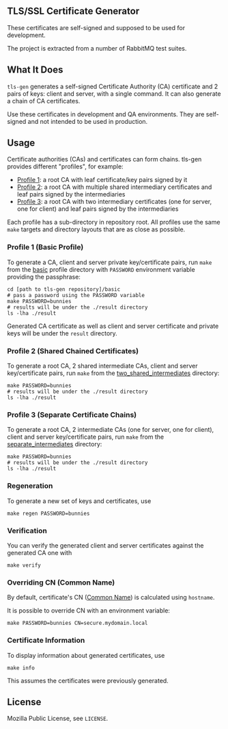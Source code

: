 ## TLS/SSL Certificate Generator

These certificates are self-signed and supposed to be used for development.

The project is extracted from a number of RabbitMQ test suites.


## What It Does

`tls-gen` generates a self-signed Certificate Authority (CA) certificate
and 2 pairs of keys: client and server, with a single command.
It can also generate a chain of CA certificates.

Use these certificates in development and QA environments. They are self-signed and not intended to be used
in production.

## Usage

Certificate authorities (CAs) and certificates can form chains. tls-gen provides
different "profiles", for example:

 * [Profile 1](./basic/): a root CA with leaf certificate/key pairs signed by it
 * [Profile 2](./two_shared_intermediates/): a root CA with multiple shared intermediary certificates and leaf pairs signed by the intermediaries
 * [Profile 3](./separate_intermediates/): a root CA with two intermediary certificates (one for server, one for client) and leaf pairs signed by the intermediaries

Each profile has a sub-directory in repository root. All profiles use
the same `make` targets and directory layouts that are as close as possible.

### Profile 1 (Basic Profile)

To generate a CA, client and server private key/certificate pairs, run
`make` from the [basic](./basic) profile directory with `PASSWORD` environment variable
providing the passphrase:

    cd [path to tls-gen repository]/basic
    # pass a password using the PASSWORD variable
    make PASSWORD=bunnies
    # results will be under the ./result directory
    ls -lha ./result

Generated CA certificate as well as client and server certificate and private keys will be
under the `result` directory.


### Profile 2 (Shared Chained Certificates)

To generate a root CA, 2 shared intermediate CAs, client and server key/certificate pairs, run `make` from
the [two_shared_intermediates](./two_shared_intermediates) directory:

    make PASSWORD=bunnies
    # results will be under the ./result directory
    ls -lha ./result

### Profile 3 (Separate Certificate Chains)

To generate a root CA, 2 intermediate CAs (one for server, one for client), client and server key/certificate pairs, run `make` from
the [separate_intermediates](./separate_intermediates) directory:

    make PASSWORD=bunnies
    # results will be under the ./result directory
    ls -lha ./result


### Regeneration

To generate a new set of keys and certificates, use

    make regen PASSWORD=bunnies

### Verification

You can verify the generated client and server certificates against the generated CA one with

    make verify

### Overriding CN (Common Name)

By default, certificate's CN ([Common Name](http://tldp.org/HOWTO/Apache-WebDAV-LDAP-HOWTO/glossary.html)) is calculated using `hostname`.

It is possible to override CN with an environment variable:

    make PASSWORD=bunnies CN=secure.mydomain.local


### Certificate Information

To display information about generated certificates, use

    make info

This assumes the certificates were previously generated.

## License

Mozilla Public License, see `LICENSE`.
